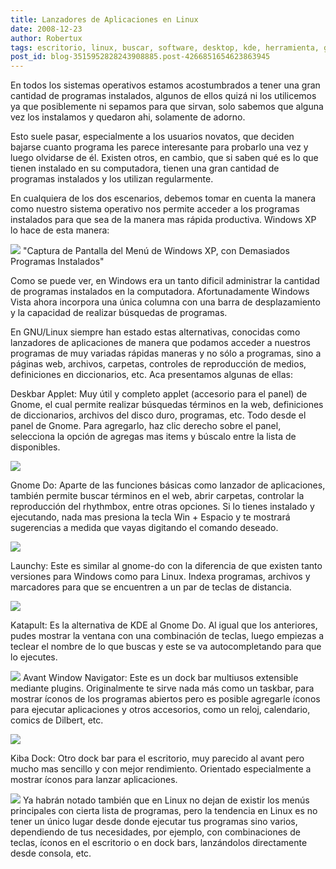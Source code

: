 ```yaml
---
title: Lanzadores de Aplicaciones en Linux
date: 2008-12-23
author: Robertux
tags: escritorio, linux, buscar, software, desktop, kde, herramienta, gnome, productividad
post_id: blog-3515952828243908885.post-4266851654623863945
---
```


En todos los sistemas operativos estamos acostumbrados a tener una gran cantidad de programas instalados, algunos de ellos quizá ni los utilicemos ya que posiblemente ni sepamos para que sirvan, solo sabemos que alguna vez los instalamos y quedaron ahi, solamente de adorno.

Esto suele pasar, especialmente a los usuarios novatos, que deciden bajarse cuanto programa les parece interesante para probarlo una vez y luego olvidarse de él. Existen otros, en cambio, que si saben qué es lo que tienen instalado en su computadora, tienen una gran cantidad de programas instalados y los utilizan regularmente.

En cualquiera de los dos escenarios, debemos tomar en cuenta la manera como nuestro sistema operativo nos permite acceder a los programas instalados para que sea de la manera mas rápida productiva. Windows XP lo hace de esta manera:

[![](https://2.bp.blogspot.com/_jH77WNrMVRA/SU8fVbanNxI/AAAAAAAAFlM/_SvpwxU_l94/s400/509252546_8bb15d8685_o.jpg)](https://2.bp.blogspot.com/_jH77WNrMVRA/SU8fVbanNxI/AAAAAAAAFlM/_SvpwxU_l94/s1600-h/509252546_8bb15d8685_o.jpg)
"Captura de Pantalla del
Menú de Windows XP, con Demasiados Programas Instalados"

Como se puede ver, en Windows era un tanto dificil administrar la cantidad de programas instalados en la computadora. Afortunadamente Windows Vista ahora incorpora una única columna con una barra de desplazamiento y la capacidad de realizar búsquedas de programas.

En GNU/Linux siempre han estado estas alternativas, conocidas como lanzadores de aplicaciones de manera que podamos acceder a nuestros programas de muy variadas rápidas maneras y no sólo a programas, sino a páginas web, archivos, carpetas, controles de reproducción de medios, definiciones en diccionarios, etc. Aca presentamos algunas de ellas:

Deskbar Applet: Muy útil y completo applet (accesorio para el panel) de Gnome, el cual permite realizar búsquedas términos en la web, definiciones de diccionarios, archivos del disco duro, programas, etc. Todo desde el panel de Gnome. Para agregarlo, haz clic derecho sobre el panel, selecciona la opción de agregas mas items y búscalo entre la lista de disponibles.

[![](https://1.bp.blogspot.com/_jH77WNrMVRA/SVBsklhkIKI/AAAAAAAAFlU/oWb_SU4ptug/s400/deskbar-screenshot.png)](https://1.bp.blogspot.com/_jH77WNrMVRA/SVBsklhkIKI/AAAAAAAAFlU/oWb_SU4ptug/s1600-h/deskbar-screenshot.png)

Gnome Do: Aparte de las funciones básicas como lanzador de aplicaciones, también permite buscar términos en el web, abrir carpetas, controlar la reproducción del rhythmbox, entre otras opciones. Si lo tienes instalado y ejecutando, nada mas presiona la tecla Win + Espacio y te mostrará sugerencias a medida que vayas digitando el comando deseado.

[![](https://1.bp.blogspot.com/_jH77WNrMVRA/SVBvS913nNI/AAAAAAAAFlc/2L_4grUK1Ws/s400/gnomedo.png)](https://1.bp.blogspot.com/_jH77WNrMVRA/SVBvS913nNI/AAAAAAAAFlc/2L_4grUK1Ws/s1600-h/gnomedo.png)

Launchy: Este es similar al gnome-do con la diferencia de que existen tanto versiones para Windows como para Linux. Indexa programas, archivos y marcadores para que se encuentren a un par de teclas de distancia.

[![](https://4.bp.blogspot.com/_jH77WNrMVRA/SVBvvupn2XI/AAAAAAAAFlk/iFclzwfRgLo/s400/launchy.jpg)](https://4.bp.blogspot.com/_jH77WNrMVRA/SVBvvupn2XI/AAAAAAAAFlk/iFclzwfRgLo/s1600-h/launchy.jpg)

Katapult: Es la alternativa de KDE al Gnome Do. Al igual que los anteriores, pudes mostrar la ventana con una combinación de teclas, luego empiezas a teclear el nombre de lo que buscas y este se va autocompletando para que lo ejecutes.

[![](https://4.bp.blogspot.com/_jH77WNrMVRA/SVByqW_wBxI/AAAAAAAAFls/W13PHioq-6c/s400/katapul.png)](https://4.bp.blogspot.com/_jH77WNrMVRA/SVByqW_wBxI/AAAAAAAAFls/W13PHioq-6c/s1600-h/katapul.png)
Avant Window Navigator: Este es un dock bar multiusos extensible mediante plugins. Originalmente te sirve nada más como un taskbar, para mostrar íconos de los programas abiertos pero es posible agregarle íconos para ejecutar aplicaciones y otros accesorios, como un reloj, calendario, comics de Dilbert, etc.

[![](https://3.bp.blogspot.com/_jH77WNrMVRA/SVB1Zd7DA1I/AAAAAAAAFl0/a8-CIuaj9BI/s400/awn.jpg)](https://3.bp.blogspot.com/_jH77WNrMVRA/SVB1Zd7DA1I/AAAAAAAAFl0/a8-CIuaj9BI/s1600-h/awn.jpg)

Kiba Dock: Otro dock bar para el escritorio, muy parecido al avant pero mucho mas sencillo y con mejor rendimiento. Orientado especialmente a mostrar íconos para lanzar aplicaciones.

[![](https://3.bp.blogspot.com/_jH77WNrMVRA/SVB2yzsRI1I/AAAAAAAAFl8/rRkpbthsfwo/s400/kibadock.jpg)](https://3.bp.blogspot.com/_jH77WNrMVRA/SVB2yzsRI1I/AAAAAAAAFl8/rRkpbthsfwo/s1600-h/kibadock.jpg)
Ya habrán notado también que en Linux no dejan de existir los menús principales con cierta lista de programas, pero la tendencia en Linux es no tener un único lugar desde donde ejecutar tus programas sino varios, dependiendo de tus necesidades, por ejemplo, con combinaciones de teclas, íconos en el escritorio o en dock bars, lanzándolos directamente desde consola, etc.